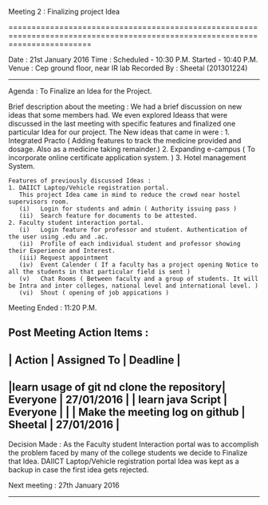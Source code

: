 
Meeting 2 : Finalizing project Idea 

==============================================================================================================================

Date : 21st January 2016
Time : Scheduled - 10:30 P.M. 
       Started   - 10:40 P.M.
Venue : Cep ground floor, near IR lab
Recorded By : Sheetal (201301224)

-------------------------------------------------------------------------------------------------------------------------------

Agenda : To Finalize an Idea for the Project.

Brief description about the meeting : We had a brief discussion on new ideas that some members had. We even explored Ideass that were discussed in the last meeting 						with specific features and finalized one particular Idea for our project.
	The New ideas that came in were :
	1. Integrated Practo ( Adding features to track the medicine provided and dosage. Also as a medicine taking remainder.)
	2. Expanding e-campus ( To incorporate online certificate application system. )
	3. Hotel management System.

	Features of previously discussed Ideas :
	1. DAIICT Laptop/Vehicle registration portal.
	   This project Idea came in mind to reduce the crowd near hostel supervisors room.
	   (i)   Login for students and admin ( Authority issuing pass )
	   (ii)  Search feature for documents to be attested.
	2. Faculty student interaction portal.
	   (i)   Login feature for professor and student. Authentication of the user using .edu and .ac.
	   (ii)  Profile of each individual student and professor showing their Experience and Interest.
	   (iii) Request appointment 
	   (iv)  Event Calender ( If a faculty has a project opening Notice to all the students in that particular field is sent )
	   (v)   Chat Rooms ( Between faculty and a group of students. It will be Intra and inter colleges, national level and international level. )
	   (vi)  Shout ( opening of job appications )

Meeting Ended : 11:20 P.M.

Post Meeting Action Items : 
--------------------------------------------------------------------------------
|                  Action                  |  Assigned To   |     Deadline     |
--------------------------------------------------------------------------------
|learn usage of git nd clone the repository|    Everyone    |    27/01/2016    |
|             learn java Script            |    Everyone    |                  |
|    Make the meeting log on github        |    Sheetal     |    27/01/2016    |
--------------------------------------------------------------------------------

Decision Made : As the Faculty student Interaction portal was to accomplish the problem faced by many of the college students we decide to Finalize that Idea. DAIICT 			Laptop/Vehicle registration portal Idea was kept as a backup in case the first idea gets rejected.

Next meeting : 27th January 2016

-------------------------------------------------------------------------------------------------------------------------------
	
